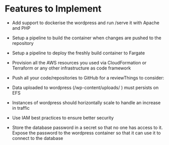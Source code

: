 # Features to Implement

- Add support to dockerise the wordpress and run /serve it with Apache and PHP

 - Setup a pipeline to build the container when changes are pushed to the repository

 - Setup a pipeline to deploy the freshly build container to Fargate

 - Provision all the AWS resources you used via CloudFormation or Terraform or any other infrastructure as code framework

 - Push all your code/repositories to GitHub for a reviewThings to consider:

 - Data uploaded to wordpress (/wp-content/uploads/ ) must persists on EFS

 - Instances of wordpress should horizontally scale to handle an increase in traffic

 - Use IAM best practices to ensure better security

 - Store the database password in a secret so that no one has access to it. Expose the password to the wordpress container so that it can use it to connect to the database

